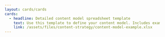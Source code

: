 ```yaml
---
layout: cards/cards
cards:
  - headline: Detailed content model spreadsheet template
    text: Use this template to define your content model. Includes example content types with unique components, attributes and other values which describe each content type in more detail.
    link: /assets/files/content-strategy/content-model-example.xlsx
---
```


